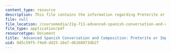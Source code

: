 ```yaml
---
content_type: resource
description: This file contains the information regarding Preterite or Imperfect.
file: null
file_location: /coursemedia/21g-711-advanced-spanish-conversation-and-composition-spring-2014/0d5c59f5f4e0dd2510a7d6160973db27_MIT21G_711S14_Preterito.pdf
file_type: application/pdf
resourcetype: Document
title: 'Advanced Spanish Conversation and Composition: Preterite or Imperfect'
uid: 0d5c59f5-f4e0-dd25-10a7-d6160973db27
---
```

